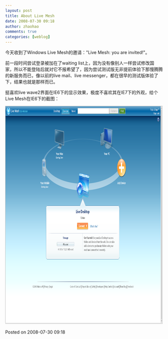 ```yaml
---
layout: post
title: About Live Mesh
date: 2008-07-30 09:18
author: zhaohao
comments: true
categories: [weblog]
---
```

今天收到了Windows Live Mesh的邀请："Live Mesh: you are invited!"。

前一段时间尝试登录被加在了waiting list上，因为没有像别人一样尝试修改国家，所以不能登陆后就对它不报希望了，因为尝试测试版无非提前体验下那慢腾腾的新服务而已，像以前的live mail、live messenger，都在很早的测试版体验了下，结果也就是那样而已。

挺喜欢live wave2界面在IE6下的显示效果，极度不喜欢其在IE7下的外观，给个Live Mesh在IE6下的截图：

<a href="/Resource/LIVEMESH20080730-707122.png"><img class="alignnone size-large wp-image-443" src="/Resource/LIVEMESH20080730-707122.png" alt="LIVEMESH20080730-707122" width="1024" height="698" /></a>

Posted on 2008-07-30 09:18
